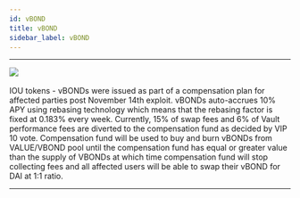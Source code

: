 ```yaml
---
id: vBOND
title: vBOND
sidebar_label: vBOND
---
```




---

<div class="text--center">
  <img src="![vbondlogo](img/VBOND_LOGO.png)" />
</div>

IOU tokens - vBONDs were issued as part of a compensation plan for affected parties post November 14th exploit. 
vBONDs auto-accrues 10% APY using rebasing technology which means that the rebasing factor is fixed at 0.183% every week. 
Currently, 15% of swap fees and 6% of Vault performance fees are diverted to the compensation fund as decided by VIP 10 vote. 
Compensation fund will be used to buy and burn vBONDs from VALUE/VBOND pool until the compensation fund has equal or
greater value than the supply of VBONDs at which time compensation fund will stop collecting fees and
all affected users will be able to swap their vBOND for DAI at 1:1 ratio.


---
